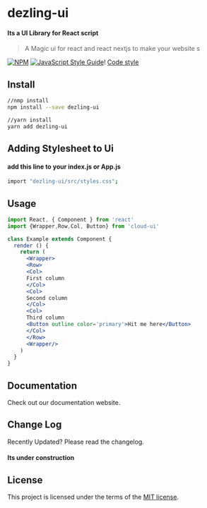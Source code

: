 # dezling-ui

#### Its a UI Library for React script

> A Magic ui for react and react nextjs to make your website s

[![NPM](https://img.shields.io/npm/v/dezling-ui.svg)](https://www.npmjs.com/package/dezling-ui) [![JavaScript Style Guide](https://img.shields.io/badge/code_style-standard-brightgreen.svg)](https://standardjs.com)! [Code style](https://img.shields.io/badge/code_style-prettier-ff69b4.svg)

## Install

```bash
//nmp install
npm install --save dezling-ui

//yarn install
yarn add dezling-ui
```

## Adding Stylesheet to Ui

#### add this line to your index.js or App.js

```bash
import "dezling-ui/src/styles.css";

```

## Usage

```jsx
import React, { Component } from 'react'
import {Wrapper,Row,Col, Button} from 'cloud-ui'

class Example extends Component {
  render () {
    return (
      <Wrapper>
      <Row>
      <Col>
      First column
      </Col>
      <Col>
      Second column
      </Col>
      <Col>
      Third column
      <Button outline color='primary'>Hit me here</Button>
      </Col>
      </Row>
      <Wrapper/>
    )
  }
}
```

## Documentation

Check out our documentation website.

## Change Log

Recently Updated? Please read the changelog.

#### Its under construction

## License

This project is licensed under the terms of the [MIT license](https://github.com/dezlingroof/dezling-ui/#license).

